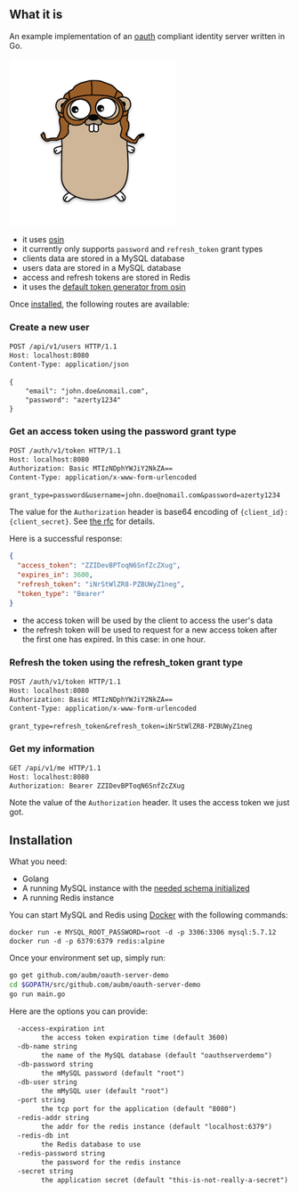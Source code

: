 ## What it is

An example implementation of an [oauth](https://tools.ietf.org/html/rfc6749) compliant
identity server written in Go.

![Golang logo](gopher.png)

- it uses [osin](https://github.com/RangelReale/osin)
- it currently only supports `password` and `refresh_token` grant types
- clients data are stored in a MySQL database
- users data are stored in a MySQL database
- access and refresh tokens are stored in Redis
- it uses the [default token generator from osin](https://github.com/RangelReale/osin/blob/master/tokengen.go)

Once [installed](#installation), the following routes are available:

### Create a new user

```
POST /api/v1/users HTTP/1.1
Host: localhost:8080
Content-Type: application/json

{
    "email": "john.doe&nomail.com",
    "password": "azerty1234"
}
```

### Get an access token using the password grant type

```http
POST /auth/v1/token HTTP/1.1
Host: localhost:8080
Authorization: Basic MTIzNDphYWJiY2NkZA==
Content-Type: application/x-www-form-urlencoded

grant_type=password&username=john.doe@nomail.com&password=azerty1234
```

The value for the `Authorization` header is base64 encoding of `{client_id}:{client_secret}`.
See [the rfc](https://tools.ietf.org/html/rfc6749#section-2.3.1) for details.

Here is a successful response:

```json
{
  "access_token": "ZZIDevBPToqN6SnfZcZXug",
  "expires_in": 3600,
  "refresh_token": "iNrStWlZR8-PZBUWyZ1neg",
  "token_type": "Bearer"
}
```

- the access token will be used by the client to access the user's data
- the refresh token will be used to request for a new access token after the first one
  has expired. In this case: in one hour.
  
### Refresh the token using the refresh_token grant type

```http
POST /auth/v1/token HTTP/1.1
Host: localhost:8080
Authorization: Basic MTIzNDphYWJiY2NkZA==
Content-Type: application/x-www-form-urlencoded

grant_type=refresh_token&refresh_token=iNrStWlZR8-PZBUWyZ1neg
```

### Get my information

```http
GET /api/v1/me HTTP/1.1
Host: localhost:8080
Authorization: Bearer ZZIDevBPToqN6SnfZcZXug
```

Note the value of the `Authorization` header.
It uses the access token we just got.

## Installation

What you need:

- Golang
- A running MySQL instance with the
  [needed schema initialized](https://github.com/aubm/oauth-server-demo/blob/master/schema.sql)
- A running Redis instance

You can start MySQL and Redis using [Docker](https://www.docker.com/) with the following commands:

```
docker run -e MYSQL_ROOT_PASSWORD=root -d -p 3306:3306 mysql:5.7.12
docker run -d -p 6379:6379 redis:alpine
```

Once your environment set up, simply run:

```bash
go get github.com/aubm/oauth-server-demo
cd $GOPATH/src/github.com/aubm/oauth-server-demo
go run main.go
```

Here are the options you can provide:

```
  -access-expiration int
    	the access token expiration time (default 3600)
  -db-name string
    	the name of the MySQL database (default "oauthserverdemo")
  -db-password string
    	the mMySQL password (default "root")
  -db-user string
    	the mMySQL user (default "root")
  -port string
    	the tcp port for the application (default "8080")
  -redis-addr string
    	the addr for the redis instance (default "localhost:6379")
  -redis-db int
    	the Redis database to use
  -redis-password string
    	the password for the redis instance
  -secret string
    	the application secret (default "this-is-not-really-a-secret")
```
